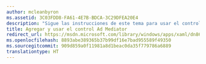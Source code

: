 ```yaml
---
author: mcleanbyron
ms.assetid: 3C03FDD8-FA61-4E7B-BDCA-3C29DFEA20E4
description: "Sigue las instrucciones de este tema para usar el control Ad Mediator en tu aplicación."
title: Agregar y usar el control Ad Mediator
redirect_url: https://msdn.microsoft.com/library/windows/apps/xaml/dn864355.aspx
ms.openlocfilehash: 8893abe389365b37b99df16e7bad955589f49350
ms.sourcegitcommit: 909d859a0f11981a8d1beac0da35f779786a6889
translationtype: HT
---
```

